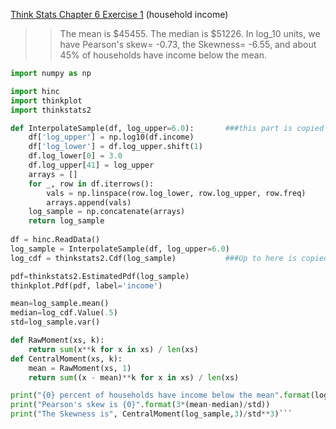 [Think Stats Chapter 6 Exercise 1](http://greenteapress.com/thinkstats2/html/thinkstats2007.html#toc60) (household income)

>> The mean is $45455. The median is $51226. In log_10 units, we have Pearson's skew= -0.73, the Skewness= -6.55, and about 45% of households have income below the mean.

```python
import numpy as np

import hinc
import thinkplot
import thinkstats2

def InterpolateSample(df, log_upper=6.0):       ###this part is copied from the author
    df['log_upper'] = np.log10(df.income)
    df['log_lower'] = df.log_upper.shift(1)
    df.log_lower[0] = 3.0
    df.log_upper[41] = log_upper
    arrays = []
    for _, row in df.iterrows():
        vals = np.linspace(row.log_lower, row.log_upper, row.freq)
        arrays.append(vals)
    log_sample = np.concatenate(arrays)
    return log_sample
    
df = hinc.ReadData()              
log_sample = InterpolateSample(df, log_upper=6.0)
log_cdf = thinkstats2.Cdf(log_sample)           ###Up to here is copied from author

pdf=thinkstats2.EstimatedPdf(log_sample)
thinkplot.Pdf(pdf, label='income')

mean=log_sample.mean()
median=log_cdf.Value(.5)
std=log_sample.var()

def RawMoment(xs, k):
    return sum(x**k for x in xs) / len(xs)
def CentralMoment(xs, k):
    mean = RawMoment(xs, 1)
    return sum((x - mean)**k for x in xs) / len(xs)

print("{0} percent of households have income below the mean".format(log_cdf.PercentileRank(mean)))
print("Pearson's skew is {0}".format(3*(mean-median)/std))
print("The Skewness is", CentralMoment(log_sample,3)/std**3)```
